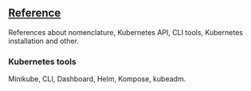 ## [Reference](https://kubernetes.io/docs/reference/)

References about nomenclature, Kubernetes API, CLI tools, Kubernetes installation and other.

### Kubernetes tools

Minikube, CLI, Dashboard, Helm, Kompose, kubeadm.  
